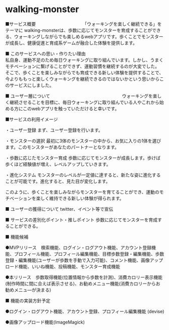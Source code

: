 # walking-monster

■サービス概要                                                                 　　　　　　　　　　
 「ウォーキングを楽しく継続できる」をテーマに walking-monsterは、歩数に応じてモンスターを育成することができる、ウォーキングしながらでも楽しめるwebアプリです。歩くことでモンスターが成長し、健康促進と育成系ゲームが融合した体験を提供します。

■ このサービスへの思い・作りたい理由                                                                
私自身、運動不足のため毎日ウォーキングに取り組んでいます。しかし、うまくモチベーションに繋げることができず、運動習慣を継続するのが大変でした。
そこで、歩くことを楽しみながらでも育成できる新しい体験を提供することで、今よりももっと楽しくウォーキングを継続できるのではないかという思いからこのサービスにしました。

■ ユーザー層について　　　　　　　　　　　　　　　　
ウォーキングを楽しく継続させることを目標に、毎日ウォーキングに取り組んでいる人やこれから始める方にこのwebアプリを触っていただけると幸いです。

■サービスの利用イメージ

・ユーザー登録
まず、ユーザー登録を行います。

・モンスターの選択
最初に3体のモンスターの中から、お気に入りの1体を選びます。このモンスターがあなたのパートナーとなります。

・歩数に応じたモンスター育成
歩数に応じてモンスターが成長します。歩けば歩くほど経験値が増え、レベルアップしていきます。

・進化システム
モンスターのレベルが一定値に達すると、新たな姿に進化することが可能です。進化すると、見た目が変化します。

このように、歩くことを楽しみながらモンスターを育てることができ、運動のモチベーションを楽しく維持できる新しい体験が得られます。

■ ユーザーの獲得について
twitter、イベント等で宣伝

■ サービスの差別化ポイント・推しポイント
歩数に応じてモンスターを育成することができる。

■ 機能候補　　　　　　　　                                                                  　

●MVPリリース　検索機能、ログイン・ログアウト機能、アカウント登録機能、プロフィール機能、プロフィール編集機能、目標歩数登録・編集機能、歩数登録・編集機能(ユーザーが歩数を手動で入力可能)、コメント機能、画像アップロード機能、いいね機能、投稿機能、モンスター育成機能　

●本リリース　歩数取得機能(位置情報から歩数を計測)、消費カロリー表示機能(制作時間に間に合えば表示させる)、お勧めメニュー機能(消費カロリーからお勧めメニュ―が決まる)

■ 機能の実装方針予定

●ログイン・ログアウト機能、アカウント登録、プロフィール編集機能 (devise) 

●画像アップロード機能(ImageMagick)